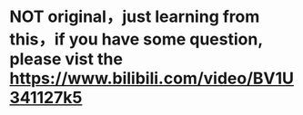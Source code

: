# NOT original，just learning from this，if you have some question, please vist the https://www.bilibili.com/video/BV1U341127k5
